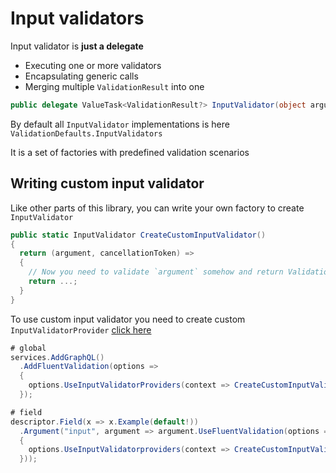 # Input validators

Input validator is **just a delegate**

- Executing one or more validators
- Encapsulating generic calls
- Merging multiple `ValidationResult` into one

```cs
public delegate ValueTask<ValidationResult?> InputValidator(object argument, CancellationToken cancellationToken);
```

By default all `InputValidator` implementations is here `ValidationDefaults.InputValidators`

It is a set of factories with predefined validation scenarios

## Writing custom input validator

Like other parts of this library, you can write your own factory to create `InputValidator`

```cs
public static InputValidator CreateCustomInputValidator()
{
  return (argument, cancellationToken) =>
  {
    // Now you need to validate `argument` somehow and return ValidationResult
    return ...;
  }
}
```

To use custom input validator you need to create custom `InputValidatorProvider` [click here](input-validator-providers.md)

```cs
# global
services.AddGraphQL()
  .AddFluentValidation(options =>
  {
    options.UseInputValidatorProviders(context => CreateCustomInputValidator());
  });

# field
descriptor.Field(x => x.Example(default!))
  .Argument("input", argument => argument.UseFluentValidation(options =>
  {
    options.UseInputValidatorproviders(context => CreateCustomInputValidator())
  }));
```
